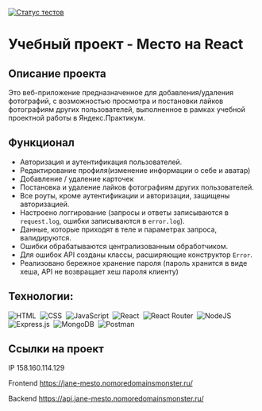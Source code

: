 [![Статус тестов](../../actions/workflows/tests.yml/badge.svg)](../../actions/workflows/tests.yml)

# Учебный проект - Место на React

## Описание проекта

Это веб-приложение предназначенное для добавления/удаления фотографий, 
с возможностью просмотра и постановки лайков фотографиям других пользователей, 
выполненное в рамках учебной проектной работы в Яндекс.Практикум.

## Функционал

- Авторизация и аутентификация пользователей.
- Редактирование профиля(изменение информации о себе и аватар)
- Добавление / удаление карточек
- Постановка и удаление лайков фотографиям других пользователей.
- Все роуты, кроме аутентификации и авторизации, защищены авторизацией.
- Настроено логгирование (запросы и ответы записываются в `request.log`, ошибки записываются в `error.log`).
- Данные, которые приходят в теле и параметрах запроса, валидируются.
- Ошибки обрабатываются централизованным обработчиком.
- Для ошибок API созданы классы, расширяющие конструктор `Error`.
- Реализовано бережное хранение пароля (пароль хранится в виде хеша, API не возвращает хеш пароля клиенту)
  
## Технологии:

![HTML](https://img.shields.io/badge/HTML5-E34F26?style=for-the-badge&logo=html5&logoColor=white)&nbsp;
![CSS](https://img.shields.io/badge/CSS3-1572B6?style=for-the-badge&logo=css3&logoColor=white)&nbsp;
![JavaScript](https://img.shields.io/badge/JavaScript-323330?style=for-the-badge&logo=javascript&logoColor=F7DF1E)&nbsp;
![React](https://img.shields.io/badge/react-%2320232a.svg?style=for-the-badge&logo=react&logoColor=%2361DAFB)&nbsp;
![React Router](https://img.shields.io/badge/React_Router-CA4245?style=for-the-badge&logo=react-router&logoColor=white)&nbsp;
![NodeJS](https://img.shields.io/badge/node.js-6DA55F?style=for-the-badge&logo=node.js&logoColor=white)&nbsp;
![Express.js](https://img.shields.io/badge/express.js-%23404d59.svg?style=for-the-badge&logo=express&logoColor=%2361DAFB)&nbsp;
![MongoDB](https://img.shields.io/badge/MongoDB-%234ea94b.svg?style=for-the-badge&logo=mongodb&logoColor=white)&nbsp;
![Postman](https://img.shields.io/badge/Postman-FF6C37?style=for-the-badge&logo=postman&logoColor=white)&nbsp;


## Ссылки на проект

IP 158.160.114.129

Frontend https://jane-mesto.nomoredomainsmonster.ru/

Backend https://api.jane-mesto.nomoredomainsmonster.ru/
